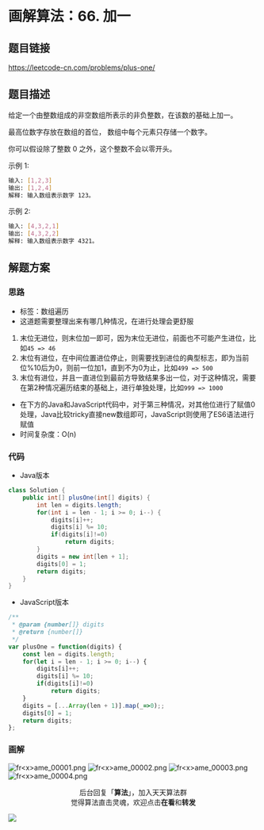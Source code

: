 # 画解算法：66. 加一

## 题目链接

https://leetcode-cn.com/problems/plus-one/

## 题目描述

给定一个由整数组成的非空数组所表示的非负整数，在该数的基础上加一。

最高位数字存放在数组的首位， 数组中每个元素只存储一个数字。

你可以假设除了整数 0 之外，这个整数不会以零开头。

示例 1:

```bash
输入: [1,2,3]
输出: [1,2,4]
解释: 输入数组表示数字 123。
```

示例 2:

```bash
输入: [4,3,2,1]
输出: [4,3,2,2]
解释: 输入数组表示数字 4321。
```

## 解题方案

### 思路

- 标签：数组遍历
- 这道题需要整理出来有哪几种情况，在进行处理会更舒服

1. 末位无进位，则末位加一即可，因为末位无进位，前面也不可能产生进位，比如`45 => 46`
2. 末位有进位，在中间位置进位停止，则需要找到进位的典型标志，即为当前位%10后为0，则前一位加1，直到不为0为止，比如`499 => 500`
3. 末位有进位，并且一直进位到最前方导致结果多出一位，对于这种情况，需要在第2种情况遍历结束的基础上，进行单独处理，比如`999 => 1000`

- 在下方的Java和JavaScript代码中，对于第三种情况，对其他位进行了赋值0处理，Java比较tricky直接new数组即可，JavaScript则使用了ES6语法进行赋值
- 时间复杂度：O(n)

### 代码

- Java版本

```java
class Solution {
    public int[] plusOne(int[] digits) {
        int len = digits.length;
        for(int i = len - 1; i >= 0; i--) {
            digits[i]++;
            digits[i] %= 10;
            if(digits[i]!=0)
                return digits;
        }
        digits = new int[len + 1];
        digits[0] = 1;
        return digits;
    }
}
```

- JavaScript版本

```javascript
/**
 * @param {number[]} digits
 * @return {number[]}
 */
var plusOne = function(digits) {
    const len = digits.length;
    for(let i = len - 1; i >= 0; i--) {
        digits[i]++;
        digits[i] %= 10;
        if(digits[i]!=0)
            return digits;
    }
    digits = [...Array(len + 1)].map(_=>0);;
    digits[0] = 1;
    return digits;
};
```

### 画解

![fr&lt;x&gt;ame_00001.png](https://i.loli.net/2019/06/17/5d06d7385230247601.png)
![fr&lt;x&gt;ame_00002.png](https://i.loli.net/2019/06/17/5d06d738a17b031929.png)
![fr&lt;x&gt;ame_00003.png](https://i.loli.net/2019/06/17/5d06d738a1f5b86206.png)
![fr&lt;x&gt;ame_00004.png](https://i.loli.net/2019/06/17/5d06d73854bf837808.png)


<span style="display:block;text-align:center;">后台回复「<strong>算法</strong>」，加入天天算法群</span>
<span style="display:block;text-align:center;">觉得算法直击灵魂，欢迎点击<strong>在看</strong>和<strong>转发</strong></span>

![](https://i.loli.net/2019/05/20/5ce23b33cc01d73486.gif)
